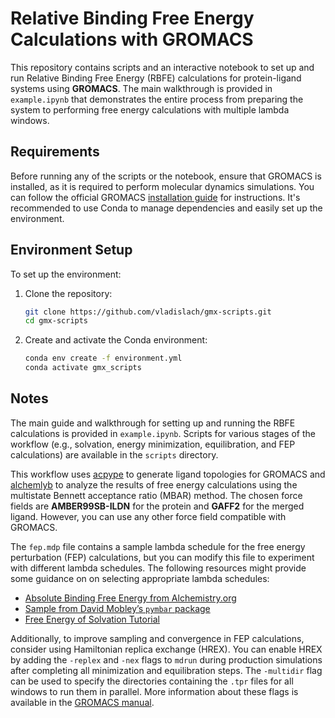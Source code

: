 # Relative Binding Free Energy Calculations with GROMACS

This repository contains scripts and an interactive notebook to set up and run Relative Binding Free Energy (RBFE) calculations for protein-ligand systems using **GROMACS**. The main walkthrough is provided in `example.ipynb` that demonstrates the entire process from preparing the system to performing free energy calculations with multiple lambda windows.

## Requirements

Before running any of the scripts or the notebook, ensure that GROMACS is installed, as it is required to perform molecular dynamics simulations. You can follow the official GROMACS [installation guide](https://manual.gromacs.org/current/install-guide/index.html) for instructions. It's recommended to use Conda to manage dependencies and easily set up the environment.

## Environment Setup

To set up the environment:

1. Clone the repository:

    ```bash
    git clone https://github.com/vladislach/gmx-scripts.git
    cd gmx-scripts
    ```

2. Create and activate the Conda environment:

    ```bash
    conda env create -f environment.yml
    conda activate gmx_scripts
    ```

## Notes

The main guide and walkthrough for setting up and running the RBFE calculations is provided in `example.ipynb`. Scripts for various stages of the workflow (e.g., solvation, energy minimization, equilibration, and FEP calculations) are available in the `scripts` directory.

This workflow uses [acpype](https://github.com/alanwilter/acpype) to generate ligand topologies for GROMACS and [alchemlyb](https://github.com/alchemistry/alchemlyb) to analyze the results of free energy calculations using the multistate Bennett acceptance ratio (MBAR) method. The chosen force fields are **AMBER99SB-ILDN** for the protein and **GAFF2** for the merged ligand. However, you can use any other force field compatible with GROMACS.

The `fep.mdp` file contains a sample lambda schedule for the free energy perturbation (FEP) calculations, but you can modify this file to experiment with different lambda schedules. The following resources might provide some guidance on on selecting appropriate lambda schedules:

- [Absolute Binding Free Energy from Alchemistry.org](https://alchemistry.org/wiki/Absolute_Binding_Free_Energy_-_Gromacs_2016)
- [Sample from David Mobley’s `pymbar` package](https://github.com/MobleyLab/alchemical-analysis/blob/master/samples/gromacs/inputfiles/3-methylindole-38steps/trpo.mdp)
- [Free Energy of Solvation Tutorial](https://tutorials.gromacs.org/docs/free-energy-of-solvation.html)

Additionally, to improve sampling and convergence in FEP calculations, consider using Hamiltonian replica exchange (HREX). You can enable HREX by adding the `-replex` and `-nex` flags to `mdrun` during production simulations after completing all minimization and equilibration steps. The `-multidir` flag can be used to specify the directories containing the `.tpr` files for all windows to run them in parallel. More information about these flags is available in the [GROMACS manual](https://manual.gromacs.org/current/onlinehelp/gmx-mdrun.html).
